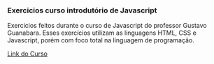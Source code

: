 <h3>Exercicios curso introdutório de Javascript</h3>

<p>Exercicios feitos durante o curso de Javascript do professor Gustavo Guanabara.
  Esses exercícios utilizam as linguagens HTML, CSS e Javascript,
  porém com foco total na linguagem de programação.</p>

[Link do Curso](https://www.youtube.com/watch?v=1-w1RfGIov4&list=PLHz_AreHm4dlsK3Nr9GVvXCbpQyHQl1o1)
